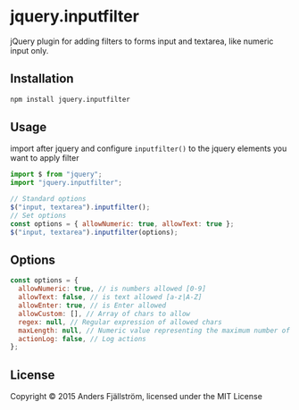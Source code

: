# jquery.inputfilter

jQuery plugin for adding filters to forms input and textarea, like numeric input only.

## Installation

```bash
npm install jquery.inputfilter
```

## Usage

import after jquery and configure `inputfilter()` to the jquery elements you want to apply filter

```js
import $ from "jquery";
import "jquery.inputfilter";

// Standard options
$("input, textarea").inputfilter();
// Set options
const options = { allowNumeric: true, allowText: true };
$("input, textarea").inputfilter(options);
```

## Options

```js
const options = {
  allowNumeric: true, // is numbers allowed [0-9]
  allowText: false, // is text allowed [a-z|A-Z]
  allowEnter: true, // is Enter allowed
  allowCustom: [], // Array of chars to allow
  regex: null, // Regular expression of allowed chars
  maxLength: null, // Numeric value representing the maximum number of chars permitted
  actionLog: false, // Log actions
};
```

## License

Copyright &copy; 2015 Anders Fj&auml;llstr&ouml;m, licensed under the MIT License
